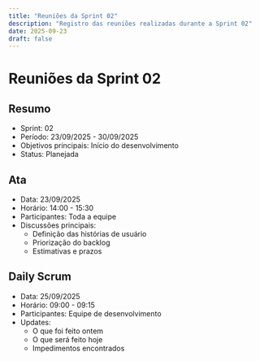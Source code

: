 ```yaml
---
title: "Reuniões da Sprint 02"
description: "Registro das reuniões realizadas durante a Sprint 02"
date: 2025-09-23
draft: false
---
```


# Reuniões da Sprint 02

## Resumo
- Sprint: 02
- Período: 23/09/2025 - 30/09/2025
- Objetivos principais: Início do desenvolvimento
- Status: Planejada

## Ata
- Data: 23/09/2025
- Horário: 14:00 - 15:30
- Participantes: Toda a equipe
- Discussões principais:
  - Definição das histórias de usuário
  - Priorização do backlog
  - Estimativas e prazos

## Daily Scrum
- Data: 25/09/2025
- Horário: 09:00 - 09:15
- Participantes: Equipe de desenvolvimento
- Updates:
  - O que foi feito ontem
  - O que será feito hoje
  - Impedimentos encontrados
